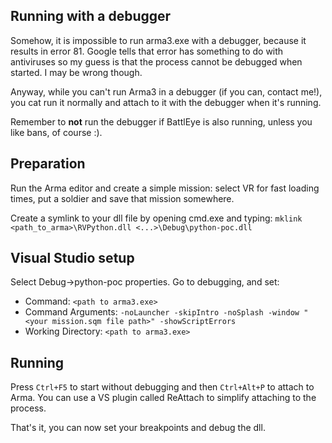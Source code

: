 Running with a debugger
-----------------------

Somehow, it is impossible to run arma3.exe with a debugger, because it results
in error 81. Google tells that error has something to do with antiviruses so my
guess is that the process cannot be debugged when started. I may be wrong
though.

Anyway, while you can't run Arma3 in a debugger (if you can, contact me!), you
cat run it normally and attach to it with the debugger when it's running.

Remember to **not** run the debugger if BattlEye is also running, unless you
like bans, of course :).

Preparation
-----------

Run the Arma editor and create a simple mission: select VR for fast loading
times, put a soldier and save that mission somewhere.

Create a symlink to your dll file by opening cmd.exe and typing:
`mklink <path_to_arma>\RVPython.dll <...>\Debug\python-poc.dll`

Visual Studio setup
-------------------

Select Debug->python-poc properties.
Go to debugging, and set:

* Command: `<path to arma3.exe>`
* Command Arguments: `-noLauncher -skipIntro -noSplash -window "<your mission.sqm file path>" -showScriptErrors`
* Working Directory: `<path to arma3.exe>`

Running
-------

Press `Ctrl+F5` to start without debugging and then `Ctrl+Alt+P` to attach to
Arma.
You can use a VS plugin called ReAttach to simplify attaching to the process.

That's it, you can now set your breakpoints and debug the dll.

